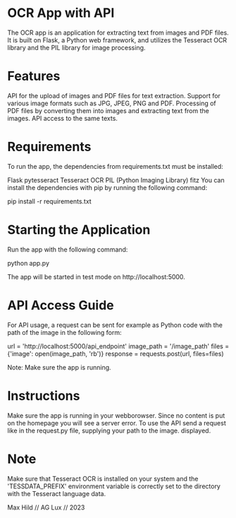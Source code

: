 
# OCR App with API

The OCR app is an application for extracting text from images and PDF files. It is built on Flask, a Python web framework, and utilizes the Tesseract OCR library and the PIL library for image processing.

# Features

API for the upload of images and PDF files for text extraction.
Support for various image formats such as JPG, JPEG, PNG and PDF.
Processing of PDF files by converting them into images and extracting text from the images.
API access to the same texts.

# Requirements

To run the app, the dependencies from requirements.txt must be installed:

Flask
pytesseract
Tesseract OCR
PIL (Python Imaging Library)
fitz
You can install the dependencies with pip by running the following command:

pip install -r requirements.txt

# Starting the Application

Run the app with the following command:

python app.py

The app will be started in test mode on http://localhost:5000.

# API Access Guide

For API usage, a request can be sent for example as Python code with the path of the image in the following form:

url = 'http://localhost:5000/api_endpoint'
image_path = '/image_path'
files = {'image': open(image_path, 'rb')}
response = requests.post(url, files=files)

Note: Make sure the app is running.

# Instructions

Make sure the app is running in your webborowser. Since no content is put on the homepage you will see a server error. To use the API send a request like in the request.py file, supplying your path to the image.
displayed.

# Note

Make sure that Tesseract OCR is installed on your system and the 'TESSDATA_PREFIX' environment variable is correctly set to the directory with the Tesseract language data.

Max Hild // AG Lux // 2023
